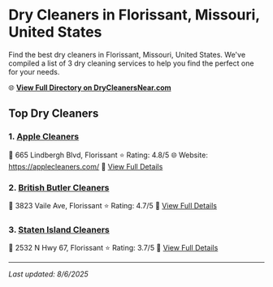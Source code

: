 # Dry Cleaners in Florissant, Missouri, United States

Find the best dry cleaners in Florissant, Missouri, United States. We've compiled a list of 3 dry cleaning services to help you find the perfect one for your needs.

🌐 **[View Full Directory on DryCleanersNear.com](https://drycleanersnear.com/city/US/Missouri/Florissant)**

## Top Dry Cleaners

### 1. [Apple Cleaners](https://drycleanersnear.com/dryCleaner/686f1eb31cef475d4de83c46/apple-cleaners)
📍 665 Lindbergh Blvd, Florissant
⭐ Rating: 4.8/5
🌐 Website: https://applecleaners.com/
🔗 [View Full Details](https://drycleanersnear.com/dryCleaner/686f1eb31cef475d4de83c46/apple-cleaners)

### 2. [British Butler Cleaners](https://drycleanersnear.com/dryCleaner/686f1f3c1cef475d4de84185/british-butler-cleaners)
📍 3823 Vaile Ave, Florissant
⭐ Rating: 4.7/5
🔗 [View Full Details](https://drycleanersnear.com/dryCleaner/686f1f3c1cef475d4de84185/british-butler-cleaners)

### 3. [Staten Island Cleaners](https://drycleanersnear.com/dryCleaner/686f1f4a1cef475d4de84202/staten-island-cleaners)
📍 2532 N Hwy 67, Florissant
⭐ Rating: 3.7/5
🔗 [View Full Details](https://drycleanersnear.com/dryCleaner/686f1f4a1cef475d4de84202/staten-island-cleaners)


---

*Last updated: 8/6/2025*

